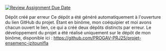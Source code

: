 [![Review Assignment Due Date](https://classroom.github.com/assets/deadline-readme-button-22041afd0340ce965d47ae6ef1cefeee28c7c493a6346c4f15d667ab976d596c.svg)](https://classroom.github.com/a/V4LfdTHJ)

Dépôt créé par erreur
Ce dépôt a été généré automatiquement à l'ouverture du lien GitHub du projet. Étant en binôme, mon coéquipier et moi avons chacun ouvert le lien, ce qui a créé deux dépôts distincts par erreur.
Le développement du projet a été réalisé uniquement sur le dépôt de mon binôme, disponible ici :
https://github.com/PROGAV-PRJ25/projet-ensemenc-jzitounifla
